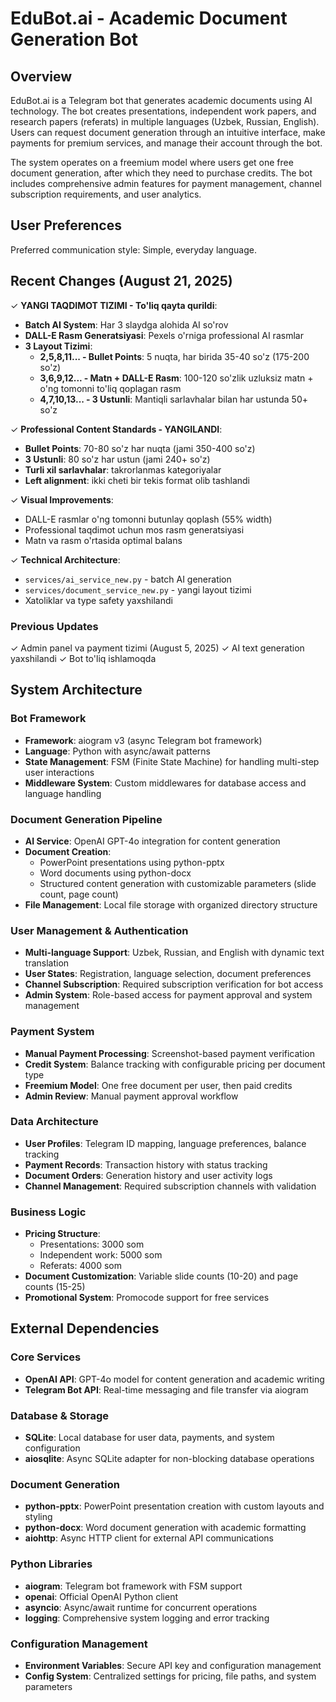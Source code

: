 # EduBot.ai - Academic Document Generation Bot

## Overview

EduBot.ai is a Telegram bot that generates academic documents using AI technology. The bot creates presentations, independent work papers, and research papers (referats) in multiple languages (Uzbek, Russian, English). Users can request document generation through an intuitive interface, make payments for premium services, and manage their account through the bot.

The system operates on a freemium model where users get one free document generation, after which they need to purchase credits. The bot includes comprehensive admin features for payment management, channel subscription requirements, and user analytics.

## User Preferences

Preferred communication style: Simple, everyday language.

## Recent Changes (August 21, 2025)

✓ **YANGI TAQDIMOT TIZIMI - To'liq qayta qurildi**:
  - **Batch AI System**: Har 3 slaydga alohida AI so'rov
  - **DALL-E Rasm Generatsiyasi**: Pexels o'rniga professional AI rasmlar
  - **3 Layout Tizimi**:
    - **2,5,8,11... - Bullet Points**: 5 nuqta, har birida 35-40 so'z (175-200 so'z)
    - **3,6,9,12... - Matn + DALL-E Rasm**: 100-120 so'zlik uzluksiz matn + o'ng tomonni to'liq qoplagan rasm
    - **4,7,10,13... - 3 Ustunli**: Mantiqli sarlavhalar bilan har ustunda 50+ so'z

✓ **Professional Content Standards - YANGILANDI**:
  - **Bullet Points**: 70-80 so'z har nuqta (jami 350-400 so'z)
  - **3 Ustunli**: 80 so'z har ustun (jami 240+ so'z)
  - **Turli xil sarlavhalar**: takrorlanmas kategoriyalar
  - **Left alignment**: ikki cheti bir tekis format olib tashlandi

✓ **Visual Improvements**:
  - DALL-E rasmlar o'ng tomonni butunlay qoplash (55% width)
  - Professional taqdimot uchun mos rasm generatsiyasi
  - Matn va rasm o'rtasida optimal balans

✓ **Technical Architecture**:
  - `services/ai_service_new.py` - batch AI generation
  - `services/document_service_new.py` - yangi layout tizimi
  - Xatoliklar va type safety yaxshilandi

### Previous Updates
✓ Admin panel va payment tizimi (August 5, 2025)
✓ AI text generation yaxshilandi
✓ Bot to'liq ishlamoqda

## System Architecture

### Bot Framework
- **Framework**: aiogram v3 (async Telegram bot framework)
- **Language**: Python with async/await patterns
- **State Management**: FSM (Finite State Machine) for handling multi-step user interactions
- **Middleware System**: Custom middlewares for database access and language handling

### Document Generation Pipeline
- **AI Service**: OpenAI GPT-4o integration for content generation
- **Document Creation**: 
  - PowerPoint presentations using python-pptx
  - Word documents using python-docx
  - Structured content generation with customizable parameters (slide count, page count)
- **File Management**: Local file storage with organized directory structure

### User Management & Authentication
- **Multi-language Support**: Uzbek, Russian, and English with dynamic text translation
- **User States**: Registration, language selection, document preferences
- **Channel Subscription**: Required subscription verification for bot access
- **Admin System**: Role-based access for payment approval and system management

### Payment System
- **Manual Payment Processing**: Screenshot-based payment verification
- **Credit System**: Balance tracking with configurable pricing per document type
- **Freemium Model**: One free document per user, then paid credits
- **Admin Review**: Manual payment approval workflow

### Data Architecture
- **User Profiles**: Telegram ID mapping, language preferences, balance tracking
- **Payment Records**: Transaction history with status tracking
- **Document Orders**: Generation history and user activity logs
- **Channel Management**: Required subscription channels with validation

### Business Logic
- **Pricing Structure**: 
  - Presentations: 3000 som
  - Independent work: 5000 som
  - Referats: 4000 som
- **Document Customization**: Variable slide counts (10-20) and page counts (15-25)
- **Promotional System**: Promocode support for free services

## External Dependencies

### Core Services
- **OpenAI API**: GPT-4o model for content generation and academic writing
- **Telegram Bot API**: Real-time messaging and file transfer via aiogram

### Database & Storage
- **SQLite**: Local database for user data, payments, and system configuration
- **aiosqlite**: Async SQLite adapter for non-blocking database operations

### Document Generation
- **python-pptx**: PowerPoint presentation creation with custom layouts and styling
- **python-docx**: Word document generation with academic formatting
- **aiohttp**: Async HTTP client for external API communications

### Python Libraries
- **aiogram**: Telegram bot framework with FSM support
- **openai**: Official OpenAI Python client
- **asyncio**: Async/await runtime for concurrent operations
- **logging**: Comprehensive system logging and error tracking

### Configuration Management
- **Environment Variables**: Secure API key and configuration management
- **Config System**: Centralized settings for pricing, file paths, and system parameters